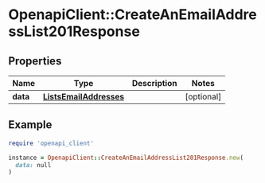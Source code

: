 # OpenapiClient::CreateAnEmailAddressList201Response

## Properties

| Name | Type | Description | Notes |
| ---- | ---- | ----------- | ----- |
| **data** | [**ListsEmailAddresses**](ListsEmailAddresses.md) |  | [optional] |

## Example

```ruby
require 'openapi_client'

instance = OpenapiClient::CreateAnEmailAddressList201Response.new(
  data: null
)
```


